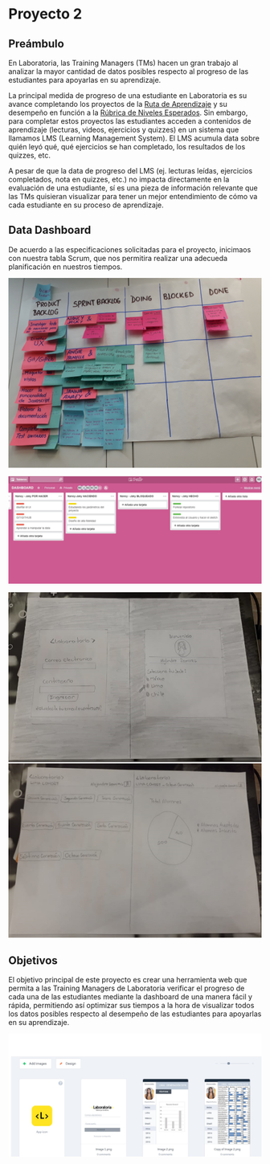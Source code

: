 # Proyecto 2

## Preámbulo

En Laboratoria, las Training Managers (TMs) hacen un gran trabajo al analizar la
mayor cantidad de datos posibles respecto al progreso de las estudiantes para
apoyarlas en su aprendizaje.

La principal medida de progreso de una estudiante en Laboratoria es su avance
completando los proyectos de la [Ruta de Aprendizaje](https://docs.google.com/spreadsheets/d/1AoXQjZnZ5MTPwJPNEGDyvn5vksiOUoPr932TjAldTE4/edit#gid=536983970)
y su desempeño en función a la [Rúbrica de Niveles Esperados](https://docs.google.com/spreadsheets/d/e/2PACX-1vSkQy1waRpQ-16sn7VogiDTy-Fz5e7OSZSYUCiHC_bkLAKYewr4L8pWJ_BG210PeULe-TjLScNQQT_x/pubhtml).
Sin embargo, para completar estos proyectos las estudiantes acceden a contenidos
de aprendizaje (lecturas, videos, ejercicios y quizzes) en un sistema que
llamamos LMS (Learning Management System). El LMS acumula data sobre quién
leyó qué, qué ejercicios se han completado, los resultados de los quizzes, etc.

A pesar de que la data de progreso del LMS (ej. lecturas leídas, ejercicios
  completados, nota en quizzes, etc.) no impacta directamente en la evaluación
  de una estudiante, sí es una pieza de información relevante que las TMs
  quisieran visualizar para tener un mejor entendimiento de cómo va cada
  estudiante en su proceso de aprendizaje.


##  Data Dashboard

De acuerdo a las especificaciones solicitadas para el proyecto, inicimaos con nuestra tabla Scrum, que nos permitira realizar una adecueda planificación en nuestros tiempos.

![Scrum](src/Imagen/scrum.jpg)

![Trello](src/Imagen/trello.jpg)

![Boceto](src/Imagen/pagina1.jpg)
![Boceto](src/Imagen/pagina%202.jpg)

## Objetivos 

El objetivo principal de este proyecto es crear una herramienta web que permita a las Training Managers de Laboratoria verificar el progreso de cada una de las estudiantes mediante la dashboard de una manera fácil y rápida,  permitiendo así optimizar sus tiempos a la hora de  visualizar todos los datos posibles respecto al desempeño de las estudiantes para apoyarlas en su aprendizaje. 

![Prototipo](src/Imagen/Prototipo-Marvel.jpg)

